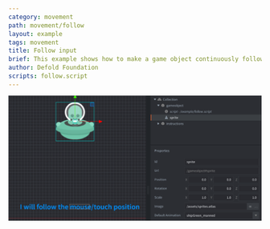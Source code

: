 ```yaml
---
category: movement
path: movement/follow
layout: example
tags: movement
title: Follow input
brief: This example shows how to make a game object continuously follow the mouse.
author: Defold Foundation
scripts: follow.script
---
```


![follow](follow.png)
